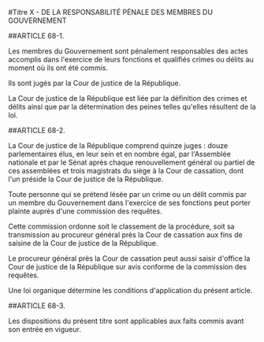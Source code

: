 #Titre X - DE LA RESPONSABILITÉ PÉNALE DES MEMBRES DU GOUVERNEMENT

##ARTICLE 68-1.

Les membres du Gouvernement sont pénalement responsables des actes accomplis dans l'exercice de leurs fonctions et qualifiés crimes ou délits au moment où ils ont été commis. 

Ils sont jugés par la Cour de justice de la République. 

La Cour de justice de la République est liée par la définition des crimes et délits ainsi que par la détermination des peines telles qu'elles résultent de la loi.

##ARTICLE 68-2.

La Cour de justice de la République comprend quinze juges : douze parlementaires élus, en leur sein et en nombre égal, par l'Assemblée nationale et par le Sénat après chaque renouvellement général ou partiel de ces assemblées et trois magistrats du siège à la Cour de cassation, dont l'un préside la Cour de justice de la République. 

Toute personne qui se prétend lésée par un crime ou un délit commis par un membre du Gouvernement dans l'exercice de ses fonctions peut porter plainte auprès d'une commission des requêtes. 

Cette commission ordonne soit le classement de la procédure, soit sa transmission au procureur général près la Cour de cassation aux fins de saisine de la Cour de justice de la République. 

Le procureur général près la Cour de cassation peut aussi saisir d'office la Cour de justice de la République sur avis conforme de la commission des requêtes. 

Une loi organique détermine les conditions d'application du présent article.

##ARTICLE 68-3.

Les dispositions du présent titre sont applicables aux faits commis avant son entrée en vigueur. 


